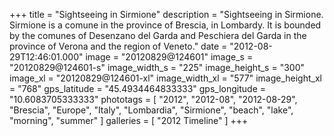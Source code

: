 +++
title = "Sightseeing in Sirmione"
description = "Sightseeing in Sirmione. Sirmione is a comune in the province of Brescia, in Lombardy. It is bounded by the comunes of Desenzano del Garda and Peschiera del Garda in the province of Verona and the region of Veneto."
date = "2012-08-29T12:46:01.000"
image = "20120829@124601"
image_s = "20120829@124601-s"
image_width_s = "225"
image_height_s = "300"
image_xl = "20120829@124601-xl"
image_width_xl = "577"
image_height_xl = "768"
gps_latitude = "45.4934464833333"
gps_longitude = "10.6083705333333"
phototags = [ "2012", "2012-08", "2012-08-29", "Brescia", "Europe", "Italy", "Lombardia", "Sirmione", "beach", "lake", "morning", "summer" ]
galleries = [ "2012 Timeline" ]
+++

